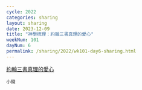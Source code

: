 ```yaml
---
cycle: 2022
categories: sharing
layout: sharing
date: 2023-12-09
title: "神學梳理：約翰三書真理的愛心"
weekNum: 101
dayNum: 6
permalink: /sharing/2022/wk101-day6-sharing.html
---
```


[約翰三書真理的愛心](https://eccseattle.github.io/media/sharing/2022/wk101/2023-12-09-bin.m4a)

`小錢`